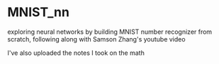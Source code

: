 # MNIST_nn
exploring neural networks by building MNIST number recognizer from scratch, following along with Samson Zhang's youtube video

I've also uploaded the notes I took on the math
